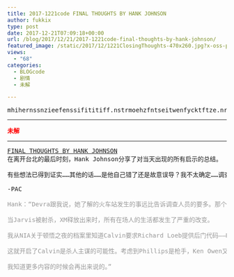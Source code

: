 ```yaml
---
title: 2017-1221code FINAL THOUGHTS BY HANK JOHNSON
author: fukkix
type: post
date: 2017-12-21T07:09:18+00:00
url: /blog/2017/12/21/2017-1221code-final-thoughts-by-hank-johnson/
featured_image: /static/2017/12/1221ClosingThoughts-470x260.jpg?x-oss-process=image/resize,m_fill,w_470,h_220
views:
  - "68"
categories:
  - BLOGcode
  - 剧情
  - 未解

---
```

<pre>mhihernssnzieefenssifititiff.nstrmoehzfntseitwenfycktftze.nrsiozuiobecunojtrznxfbeokidf<!--more--></pre>

* * *

<pre><span style="color: #ff0000;"><strong>未解</strong></span></pre>

* * *

<pre><a href="http://investigate.ingress.com/2017/12/21/final-thoughts-by-hank-johnson/">FINAL THOUGHTS BY HANK JOHNSON</a>
在离开台北的最后时刻，Hank Johnson分享了对当天出现的所有启示的总结。

有些想法已得到证实……其他的话……是他自己错了还是故意误导？我不太确定……调查员们，你们怎么看？真相在哪，灰色地带又在哪？

-PAC

<span style="color: #999999;">Hank：“Devra跟我说，她了解的火车站发生的事远比告诉调查人员的要多。那个被枪杀的女人和Acolyte惊人地相似。现在我从NIA的文件里知道她叫Twylla Klippe，这名字和Misty Hannah有关。她们似乎是在Misty的拉斯维加斯之日认识的。</span>

<span style="color: #999999;">当Jarvis被射杀，XM释放出来时，所有在场人的生活都发生了严重的改变。</span>

<span style="color: #999999;">我从NIA关于顿悟之夜的档案里知道Calvin要求Richard Loeb提供后门代码——Richard Loeb也就是P. A. Chapeau。</span>

<span style="color: #999999;">这就开启了Calvin是杀人主谋的可能性。考虑到Phillips是枪手，Ken Owen又是把一切隐藏起来的人，我可以看到杀人动机。这远超出对1331的争夺理由。</span>

<span style="color: #999999;">我知道更多内容的时候会再出来说的。”</span></pre>